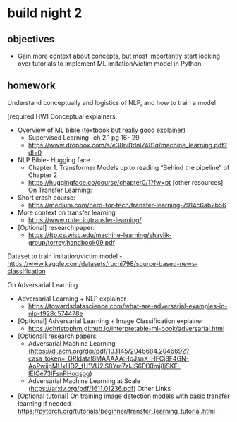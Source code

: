 # build night 2 

## objectives

- Gain more context about concepts, but most importantly start looking over tutorials to implement ML imitation/victim model in Python

## homework

Understand conceptually and logistics of NLP, and how to train a model

[required HW] Conceptual explainers:
- Overview of ML bible (textbook but really good explainer)
	- Supervised Learning- ch 2.1 pg 16- 29
	- https://www.dropbox.com/s/e38nil1dnl7481q/machine_learning.pdf?dl=0
- NLP Bible- Hugging face
	- Chapter 1. Transformer Models up to reading “Behind the pipeline” of Chapter 2
	- https://huggingface.co/course/chapter0/1?fw=pt
[other resources]
On Transfer Learning:
- Short crash course:
	- https://medium.com/nerd-for-tech/transfer-learning-7914c6ab2b56
- More context on transfer learning
	- https://www.ruder.io/transfer-learning/
- [Optional] research paper:
	- https://ftp.cs.wisc.edu/machine-learning/shavlik-group/torrey.handbook09.pdf

Dataset to train imitation/victim model
	- https://www.kaggle.com/datasets/ruchi798/source-based-news-classification

On Adversarial Learning
- Adversarial Learning + NLP explainer
	- https://towardsdatascience.com/what-are-adversarial-examples-in-nlp-f928c574478e
- [Optional] Adversarial Learning + Image Classification explainer
	- https://christophm.github.io/interpretable-ml-book/adversarial.html
- [Optional] research papers:
	- Adversarial Machine Learning (https://dl.acm.org/doi/pdf/10.1145/2046684.2046692?casa_token=_QRldatal8MAAAAA:HpJsnX_HFCj8F4GN-AoPwiipMUxHD2_fU1VU2iS8Ym7zIJS6EfXImj8jSKF-lEIQe73IFsnPHogspg)
	- Adversarial Machine Learning at Scale (https://arxiv.org/pdf/1611.01236.pdf)
Other Links
- [Optional tutorial] On training image detection models with basic transfer learning if needed
	-https://pytorch.org/tutorials/beginner/transfer_learning_tutorial.html

